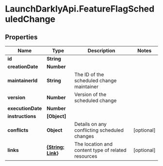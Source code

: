 # LaunchDarklyApi.FeatureFlagScheduledChange

## Properties

Name | Type | Description | Notes
------------ | ------------- | ------------- | -------------
**id** | **String** |  | 
**creationDate** | **Number** |  | 
**maintainerId** | **String** | The ID of the scheduled change maintainer | 
**version** | **Number** | Version of the scheduled change | 
**executionDate** | **Number** |  | 
**instructions** | **[Object]** |  | 
**conflicts** | **Object** | Details on any conflicting scheduled changes | [optional] 
**links** | [**{String: Link}**](Link.md) | The location and content type of related resources | [optional] 


